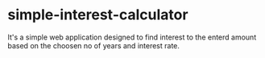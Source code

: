 # simple-interest-calculator
It's a simple web application designed to find interest to the enterd amount based on the choosen no of years and interest rate.

